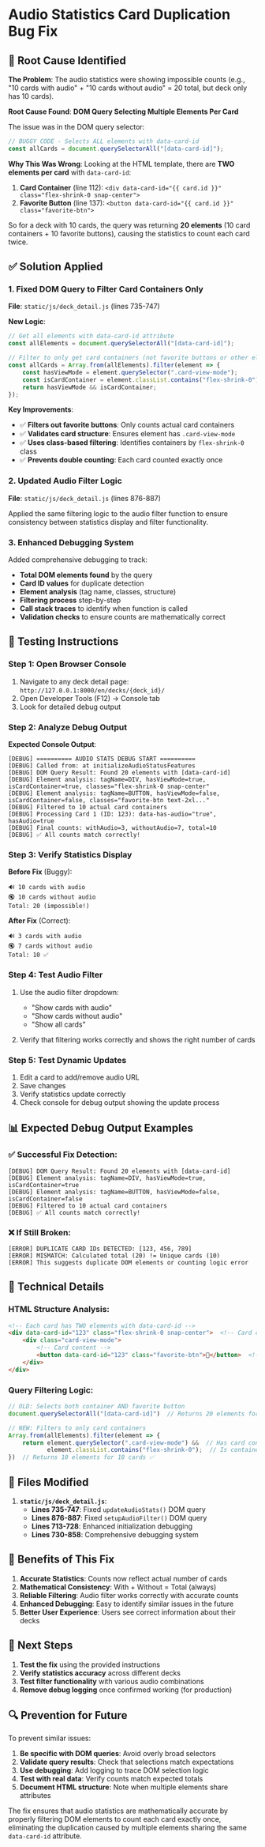 # Audio Statistics Card Duplication Bug Fix

## 🐛 **Root Cause Identified**

**The Problem**: The audio statistics were showing impossible counts (e.g., "10 cards with audio" + "10 cards without audio" = 20 total, but deck only has 10 cards).

**Root Cause Found**: **DOM Query Selecting Multiple Elements Per Card**

The issue was in the DOM query selector:
```javascript
// BUGGY CODE - Selects ALL elements with data-card-id
const allCards = document.querySelectorAll("[data-card-id]");
```

**Why This Was Wrong**: Looking at the HTML template, there are **TWO elements per card** with `data-card-id`:

1. **Card Container** (line 112): `<div data-card-id="{{ card.id }}" class="flex-shrink-0 snap-center">`
2. **Favorite Button** (line 137): `<button data-card-id="{{ card.id }}" class="favorite-btn">`

So for a deck with 10 cards, the query was returning **20 elements** (10 card containers + 10 favorite buttons), causing the statistics to count each card twice.

## ✅ **Solution Applied**

### **1. Fixed DOM Query to Filter Card Containers Only**

**File**: `static/js/deck_detail.js` (lines 735-747)

**New Logic**:
```javascript
// Get all elements with data-card-id attribute
const allElements = document.querySelectorAll("[data-card-id]");

// Filter to only get card containers (not favorite buttons or other elements)
const allCards = Array.from(allElements).filter(element => {
    const hasViewMode = element.querySelector(".card-view-mode");
    const isCardContainer = element.classList.contains("flex-shrink-0");
    return hasViewMode && isCardContainer;
});
```

**Key Improvements**:
- ✅ **Filters out favorite buttons**: Only counts actual card containers
- ✅ **Validates card structure**: Ensures element has `.card-view-mode`
- ✅ **Uses class-based filtering**: Identifies containers by `flex-shrink-0` class
- ✅ **Prevents double counting**: Each card counted exactly once

### **2. Updated Audio Filter Logic**

**File**: `static/js/deck_detail.js` (lines 876-887)

Applied the same filtering logic to the audio filter function to ensure consistency between statistics display and filter functionality.

### **3. Enhanced Debugging System**

Added comprehensive debugging to track:
- **Total DOM elements found** by the query
- **Card ID values** for duplicate detection
- **Element analysis** (tag name, classes, structure)
- **Filtering process** step-by-step
- **Call stack traces** to identify when function is called
- **Validation checks** to ensure counts are mathematically correct

## 🧪 **Testing Instructions**

### **Step 1: Open Browser Console**
1. Navigate to any deck detail page: `http://127.0.0.1:8000/en/decks/{deck_id}/`
2. Open Developer Tools (F12) → Console tab
3. Look for detailed debug output

### **Step 2: Analyze Debug Output**

**Expected Console Output**:
```
[DEBUG] ========== AUDIO STATS DEBUG START ==========
[DEBUG] Called from: at initializeAudioStatusFeatures
[DEBUG] DOM Query Result: Found 20 elements with [data-card-id]
[DEBUG] Element analysis: tagName=DIV, hasViewMode=true, isCardContainer=true, classes="flex-shrink-0 snap-center"
[DEBUG] Element analysis: tagName=BUTTON, hasViewMode=false, isCardContainer=false, classes="favorite-btn text-2xl..."
[DEBUG] Filtered to 10 actual card containers
[DEBUG] Processing Card 1 (ID: 123): data-has-audio="true", hasAudio=true
[DEBUG] Final counts: withAudio=3, withoutAudio=7, total=10
[DEBUG] ✅ All counts match correctly!
```

### **Step 3: Verify Statistics Display**

**Before Fix** (Buggy):
```
🔊 10 cards with audio
🔇 10 cards without audio
Total: 20 (impossible!)
```

**After Fix** (Correct):
```
🔊 3 cards with audio  
🔇 7 cards without audio
Total: 10 ✅
```

### **Step 4: Test Audio Filter**

1. Use the audio filter dropdown:
   - "Show cards with audio"
   - "Show cards without audio" 
   - "Show all cards"

2. Verify that filtering works correctly and shows the right number of cards

### **Step 5: Test Dynamic Updates**

1. Edit a card to add/remove audio URL
2. Save changes
3. Verify statistics update correctly
4. Check console for debug output showing the update process

## 📊 **Expected Debug Output Examples**

### ✅ **Successful Fix Detection**:
```
[DEBUG] DOM Query Result: Found 20 elements with [data-card-id]
[DEBUG] Element analysis: tagName=DIV, hasViewMode=true, isCardContainer=true
[DEBUG] Element analysis: tagName=BUTTON, hasViewMode=false, isCardContainer=false
[DEBUG] Filtered to 10 actual card containers
[DEBUG] ✅ All counts match correctly!
```

### ❌ **If Still Broken**:
```
[ERROR] DUPLICATE CARD IDs DETECTED: [123, 456, 789]
[ERROR] MISMATCH: Calculated total (20) != Unique cards (10)
[ERROR] This suggests duplicate DOM elements or counting logic error
```

## 🔧 **Technical Details**

### **HTML Structure Analysis**:
```html
<!-- Each card has TWO elements with data-card-id -->
<div data-card-id="123" class="flex-shrink-0 snap-center">  <!-- Card container -->
    <div class="card-view-mode">
        <!-- Card content -->
        <button data-card-id="123" class="favorite-btn">🤍</button>  <!-- Favorite button -->
    </div>
</div>
```

### **Query Filtering Logic**:
```javascript
// OLD: Selects both container AND favorite button
document.querySelectorAll("[data-card-id]")  // Returns 20 elements for 10 cards

// NEW: Filters to only card containers  
Array.from(allElements).filter(element => {
    return element.querySelector(".card-view-mode") &&  // Has card content
           element.classList.contains("flex-shrink-0");  // Is container
})  // Returns 10 elements for 10 cards ✅
```

## 🎯 **Files Modified**

1. **`static/js/deck_detail.js`**:
   - **Lines 735-747**: Fixed `updateAudioStats()` DOM query
   - **Lines 876-887**: Fixed `setupAudioFilter()` DOM query  
   - **Lines 713-728**: Enhanced initialization debugging
   - **Lines 730-858**: Comprehensive debugging system

## 🎉 **Benefits of This Fix**

1. **Accurate Statistics**: Counts now reflect actual number of cards
2. **Mathematical Consistency**: With + Without = Total (always)
3. **Reliable Filtering**: Audio filter works correctly with accurate counts
4. **Enhanced Debugging**: Easy to identify similar issues in the future
5. **Better User Experience**: Users see correct information about their decks

## 🚀 **Next Steps**

1. **Test the fix** using the provided instructions
2. **Verify statistics accuracy** across different decks
3. **Test filter functionality** with various audio combinations
4. **Remove debug logging** once confirmed working (for production)

## 🔍 **Prevention for Future**

To prevent similar issues:
1. **Be specific with DOM queries**: Avoid overly broad selectors
2. **Validate query results**: Check that selections match expectations
3. **Use debugging**: Add logging to trace DOM selection logic
4. **Test with real data**: Verify counts match expected totals
5. **Document HTML structure**: Note when multiple elements share attributes

The fix ensures that audio statistics are mathematically accurate by properly filtering DOM elements to count each card exactly once, eliminating the duplication caused by multiple elements sharing the same `data-card-id` attribute.
